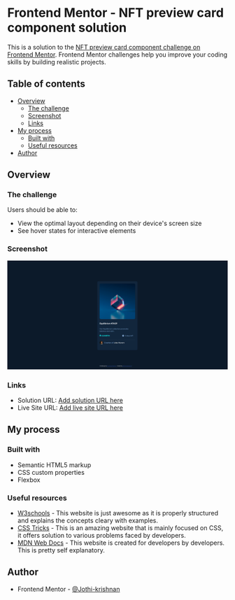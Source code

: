 # Frontend Mentor - NFT preview card component solution

This is a solution to the [NFT preview card component challenge on Frontend Mentor](https://www.frontendmentor.io/challenges/nft-preview-card-component-SbdUL_w0U). Frontend Mentor challenges help you improve your coding skills by building realistic projects. 

## Table of contents

- [Overview](#overview)
  - [The challenge](#the-challenge)
  - [Screenshot](#screenshot)
  - [Links](#links)
- [My process](#my-process)
  - [Built with](#built-with)
  - [Useful resources](#useful-resources)
- [Author](#author)

## Overview

### The challenge

Users should be able to:

- View the optimal layout depending on their device's screen size
- See hover states for interactive elements

### Screenshot

![](./screenshot.png)

### Links

- Solution URL: [Add solution URL here](https://github.com/Jothi-krishnan/FEM_newbie02)
- Live Site URL: [Add live site URL here](https://jothi-krishnan.github.io/FEM_newbie02/)

## My process

### Built with

- Semantic HTML5 markup
- CSS custom properties
- Flexbox


### Useful resources

- [W3schools](https://www.w3schools.com/css/default.asp) - This website is just awesome as it is properly structured and explains the concepts cleary with examples.
- [CSS Tricks](https://css-tricks.com/) -  This is an amazing website that is mainly focused on CSS, it offers solution to various problems faced by developers.
- [MDN Web Docs](https://developer.mozilla.org/en-US/) -  This website is created for developers by developers. This is pretty self explanatory.


## Author

- Frontend Mentor - [@Jothi-krishnan](https://www.frontendmentor.io/profile/Jothi-krishnan)

